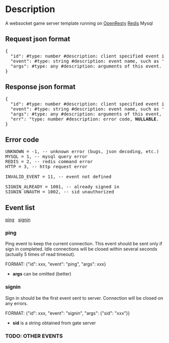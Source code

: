 # Description
A websocket game server template running on
<a href="http://openresty.org" target="_blank">OpenResty</a>
<a href="http://redis.io" target="_blank">Redis</a>
Mysql

## Request json format
<pre>
{
  "id": #type: number #description: client specified event id which will be returned unchanged.
  "event": #type: string #description: event name, such as 'signin', 'ping', etc.
  "args": #type: any #description: arguments of this event.
}
</pre>

## Response json format
<pre>
{
  "id": #type: number #description: client specified event id or <b>0</b> on broadcasting.
  "event": #type: string #description: event name, such as 'signin', 'ping', etc.
  "args": #type: any #description: arguments of this event, <b>NULLABLE</b>.
  "err": "type: number #description: error code, <b>NULLABLE</b>.
}
</pre>

## Error code
<pre>
UNKNOWN = -1, -- unknown error (bugs, json decoding, etc.)
MYSQL = 1, -- mysql query error
REDIS = 2, -- redis command error
HTTP = 3, -- http request error

INVALID_EVENT = 11, -- event not defined

SIGNIN_ALREADY = 1001, -- already signed in
SIGNIN_UNAUTH = 1002, -- sid unauthorized
</pre>

## Event list

[ping](#ping)&nbsp;&nbsp;&nbsp;[signin](#signin)

### ping
Ping event to keep the current connection.
This event should be sent only if sign in completed.
Idle connections will be closed within several seconds (actually 5 times of read timeout).

FORMAT: {"id": xxx, "event": "ping", "args": xxx}
* <b>args</b> can be omitted (better)

### signin
Sign in should be the first event sent to server.
Connection will be closed on any errors.

FORMAT: {"id": xxx, "event": "signin", "args": {"sid": "xxx"}}
* <b>sid</b> is a string obtained from gate server

### TODO: OTHER EVENTS